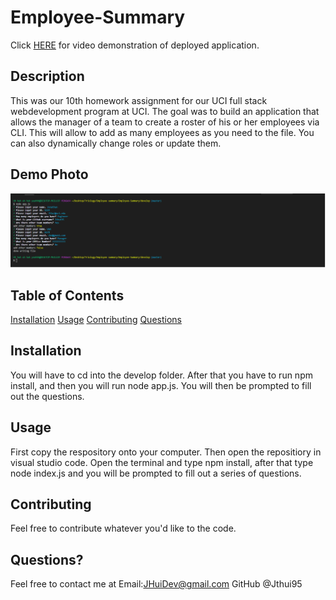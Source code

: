 # Employee-Summary



Click [HERE](https://drive.google.com/file/d/1DWztCtOeP8GnpJKoXQMG-Vn3phkIk0bo/view?usp=sharing) for video demonstration of deployed application.

## Description 
 This was our 10th homework assignment for our UCI full stack webdevelopment program at UCI. The goal was to build an application that allows the manager of a team to create a roster of his or her employees via CLI. This will allow to add as many employees as you need to the file. You can also dynamically change roles or update them. 

 ## Demo Photo
![ScreenShot](/Assets/demo.png)

## Table of Contents
[Installation](#Installation) 
[Usage](#Usage)
[Contributing](#Contributing)
[Questions](#Questions)

## Installation
You will have to cd into the develop folder. After that you have to run npm install, and then you will run node app.js. You will then be prompted to fill out the questions. 

## Usage
First copy the respository onto your computer. Then open the repositiory in visual studio code. Open the terminal and type npm install, after that type node index.js and you will be prompted to fill out a series of questions. 


## Contributing
Feel free to contribute whatever you'd like to the code.

## Questions?
Feel free to contact me at 
Email:JHuiDev@gmail.com
GitHub @Jthui95